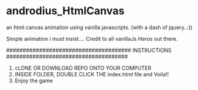 # androdius_HtmlCanvas
an html canvas animation using vanilla javascripts. (with a dash of jquery..:))

Simple animation i must insist....
Credit to all vanillaJs Heros out there.


######################################
INSTRUCTIONS
#####################################

1. cLONE OR DOWNLOAD REPO ONTO YOUR COMPUTER
2. INSIDE FOLDER, DOUBLE CLICK THE index.html file and Voila!!
3. Enjoy the game


